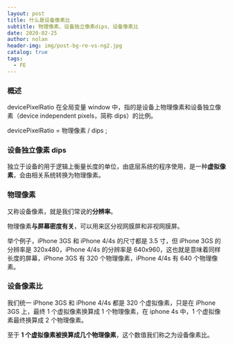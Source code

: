 ```yaml
---
layout: post
title: 什么是设备像素比
subtitle: 物理像素、设备独立像素dips、设备像素比
date: 2020-02-25
author: nolan
header-img: img/post-bg-re-vs-ng2.jpg
catalog: true
tags:
  - FE
---
```


### 概述

devicePixelRatio 在全局变量 window 中，指的是设备上物理像素和设备独立像素（device independent pixels，简称 dips）的比例。

devicePixelRatio = 物理像素 / dips ;

### 设备独立像素 dips

独立于设备的用于逻辑上衡量长度的单位，由底层系统的程序使用，是一种**虚拟像素**，会由相关系统转换为物理像素。

### 物理像素

又称设备像素，就是我们常说的**分辨率**。

物理像素**与屏幕密度有关**，可以用来区分视网膜屏和非视网膜屏。

举个例子，iPhone 3GS 和 iPhone 4/4s 的尺寸都是 3.5 寸，但 iPhone 3GS 的分辨率是 320x480，iPhone 4/4s 的分辨率是 640x960，这也就是意味着同样长度的屏幕，iPhone 3GS 有 320 个物理像素，iPhone 4/4s 有 640 个物理像素。

### 设备像素比

我们统一 iPhone 3GS 和 iPhone 4/4s 都是 320 个虚拟像素，只是在 iPhone 3GS 上，最终 1 个虚拟像素换算成 1 个物理像素，在 iphone 4s 中，1 个虚拟像素最终换算成 2 个物理像素。

至于 **1 个虚拟像素被换算成几个物理像素**，这个数值我们称之为设备像素比。
